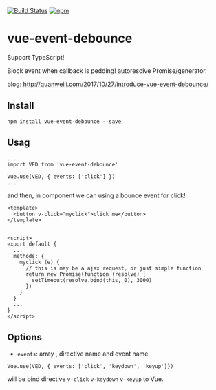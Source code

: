 [![Build Status](https://travis-ci.org/Qquanwei/vue-event-debounce.svg?branch=master)](https://travis-ci.org/Qquanwei/vue-event-debounce)
[![npm](https://img.shields.io/npm/v/vue-event-debounce.svg)](https://www.npmjs.com/package/vue-event-debounce)

# vue-event-debounce

Support TypeScript!

Block event when callback is pedding! autoresolve Promise/generator.

blog: http://quanweili.com/2017/10/27/introduce-vue-event-debounce/

## Install

`npm install vue-event-debounce --save`

## Usag

```
...
import VED from 'vue-event-debounce'

Vue.use(VED, { events: ['click'] })
...
```

and then, in component we can using a bounce event for click!

```
<template>
  <button v-click="myclick">click me</button>
</template>


<script>
export default {
  ...
  methods: {
    myclick (e) {
      // this is may be a ajax request, or just simple function
      return new Promise(function (resolve) {
        setTimeout(resolve.bind(this, 0), 3000)
      })
    }
  }
  ...
}
</script>
```


## Options

* `events`: array , directive name and event name.

`Vue.use(VED, { events: ['click', 'keydown', 'keyup']})`

will be bind directive `v-click` `v-keydown` `v-keyup` to Vue.
